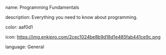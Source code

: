 name: Programming Fundamentals

description: Everything you need to know about programming.

color: aaf0d1

icon: https://img.enkipro.com/2cec1024be8b9d18d1e485fab441ce9c.png

language: General
